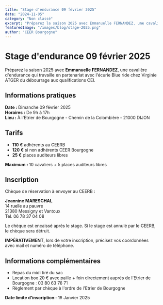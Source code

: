 ```yaml
---
title: "Stage d'endurance 09 février 2025"
date: "2024-11-05"
category: "Non classé"
excerpt: "Préparez la saison 2025 avec Emmanuelle FERNANDEZ, une cavalière d'endurance qui travaille en partenariat avec l'écurie Blue ride chez Virginie ATGER du débourrage aux qualifications CEI."
featuredImage: "/images/blog/stage-2025.png"
author: "CEER Bourgogne"
---
```


# Stage d'endurance 09 février 2025

Préparez la saison 2025 avec **Emmanuelle FERNANDEZ**, une cavalière d'endurance qui travaille en partenariat avec l'écurie Blue ride chez Virginie ATGER du débourrage aux qualifications CEI.

## Informations pratiques

**Date :** Dimanche 09 février 2025  
**Horaires :** De 9h à 17h  
**Lieu :** À l'Etrier de Bourgogne - Chemin de la Colombière - 21000 DIJON

## Tarifs

- **110 €** adhérents au CEERB
- **120 €** si non adhérents CEER Bourgogne
- **25 €** places auditeurs libres

**Maximum :** 10 cavaliers + 5 places auditeurs libres

## Inscription

Chèque de réservation à envoyer au CEERB :

**Jeannine MARESCHAL**  
14 ruelle au pauvre  
21380 Messigny et Vantoux  
Tel. 06 78 37 04 08

Le chèque est encaissé après le stage. Si le stage est annulé par le CEERB, le chèque sera détruit.

**IMPÉRATIVEMENT**, lors de votre inscription, précisez vos coordonnées avec mail et numéro de téléphone.

## Informations complémentaires

- Repas du midi tiré du sac
- Location box 20 € avec paille + foin directement auprès de l'Etrier de Bourgogne : 03 80 63 78 71
- Règlement par chèque à l'ordre de l'Etrier de Bourgogne

**Date limite d'inscription :** 19 Janvier 2025 